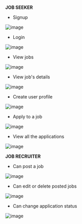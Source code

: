 **JOB SEEKER**

- Signup
  
![image](https://github.com/priyanka-gh/job__portal__frontend/assets/72594113/eb57b9a0-d197-4ec5-9b99-75ccb2ba0a1c)

- Login
  
![image](https://github.com/priyanka-gh/job__portal__frontend/assets/72594113/12eede4d-270e-49b6-9479-70d5382d40a7)

- View jobs
  
![image](https://github.com/priyanka-gh/job__portal__frontend/assets/72594113/6b23d9c6-bc8b-4e4e-b9d8-c410216ef4a1)

- View job's details
  
![image](https://github.com/priyanka-gh/job__portal__frontend/assets/72594113/b57cfc6c-9537-42b7-aa7b-1e68e226e667)

- Create user profile

![image](https://github.com/priyanka-gh/job__portal__frontend/assets/72594113/635525b4-e00d-4562-b798-971aeeea4fb3)

- Apply to a job

![image](https://github.com/priyanka-gh/job__portal__frontend/assets/72594113/1a9f10be-8675-4ee2-a9e8-a2a8bcb234a9)

- View all the applications

![image](https://github.com/priyanka-gh/job__portal__frontend/assets/72594113/f4c1adb6-7c10-44b4-9a4d-9cc8897bc7ed)


**JOB RECRUITER**

- Can post a job
  
![image](https://github.com/priyanka-gh/job__portal__frontend/assets/72594113/5f1abe82-cecc-4beb-858d-bd643ca55648)

- Can edit or delete posted jobs
  
![image](https://github.com/priyanka-gh/job__portal__frontend/assets/72594113/70dd71ce-8e1f-47d4-84ac-438b4b0219c0)

- Can change application status
  
![image](https://github.com/priyanka-gh/job__portal__frontend/assets/72594113/fa9be276-6ede-48e2-9b56-35b1bdc8d568)
